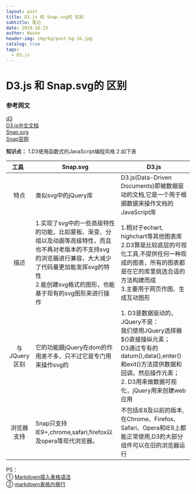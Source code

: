 ```yaml
---
layout: post
title: D3.js 和 Snap.svg的 区别
subtitle: 笔记
date: 2019-10-23
author: Wason
header-img: img/bg/post-bg-16.jpg
catalog: true
tags:
  - D3.js
---
```


# D3.js 和 Snap.svg的 区别 #
### 参考网文
[d3][1]  
[D3.js中文文档][2]  
[Snap.svg][3]  
[Snap官网][4]  

**知识点：**
1.D3使用函数式的JavaScript编程风格
2.如下表

| 工具  | Snap.svg | D3.js |
| :------: | ------ | ----- |
| 特点 | 类似svg中的jQuery库 | D3.js(Data-Driven Documents)即被数据驱动的文档,它是一个用于根据数据来操作文档的JavaScript库 |
| 描述 | 1.实现了svg中的一些高级特性的功能，比如蒙板、渐变、分组以及动画等高级特性，而且也不再对老版本的不支持svg的浏览器进行兼容，大大减少了代码量更加能发挥svg的特性<br>2.能创建svg格式的图形，也能基于现有的svg图形来进行操作 | 1.相对于echart, highchart等其他图表库<br>2.D3算是比较底层的可视化工具,不提供任何一种现成的图表，所有的图表都是在它的库里挑选合适的方法构建而成<br>3.主要用于网页作图、生成互动图形 |
| 与JQuery区别 | 它的功能跟jQuery在dom的作用差不多，只不过它是专门用来操作svg的 | 1. D3是数据驱动的，JQuery不是：<br>我们使用JQuery选择器$()直接操纵元素；<br>D3通过专有的datum(),data(),enter()和exit()方法提供数据和回调，然后操作元素；<br>2. D3用来做数据可视化，jQuery用来创建web应用 |
| 浏览器支持 | Snap只支持IE9+,chrome,safari,firefox以及opera等现代浏览器。| 不包括IE8及以前的版本, 在Chrome、Firefox、Safari、Opera和IE9上都能正常使用,D3的大部分组件可以在旧的浏览器运行 |

PS：  
① [Markdown插入表格语法][5]  
② [markdown表格内换行][6]  

[1]: https://segmentfault.com/a/1190000015782472
[2]:https://github.com/xswei/d3js_doc
[3]: https://segmentfault.com/a/1190000006961922
[4]: http://snapsvg.io/demos/#mascot
[5]: https://www.jianshu.com/p/2df05f279331
[6]: https://blog.csdn.net/gdnh22a/article/details/91360953

